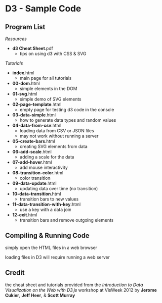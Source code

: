 D3 - Sample Code
===============

Program List
------------

*Resources*

-  **d3 Cheat Sheet**.pdf
    - tips on using d3 with CSS & SVG

*Tutorials*

-  **index**.html
    - main page for all tutorials
-  **00-dom**.html
    - simple elements in the DOM
-  **01-svg**.html
    - simple demo of SVG elements
-  **02-page-template**.html
    - empty page for testing d3 code in the console
-  **03-data-simple**.html
    - how to generate data types and random values
-  **04-data-from-csv**.html
    - loading data from CSV or JSON files
    - may not work without running a server
-  **05-create-bars**.html
    - creating SVG elements from data
-  **06-add-scale**.html
    - adding a scale for the data
-  **07-add-hover**.html
    - add mouse interactivity
-  **08-transition-color**.html
    - color transition
-  **09-data-update**.html
    - updating data over time (no transition)
-  **10-data-transition**.html
    - transition bars to new values
-  **11-data-transition-with-key**.html
    - use a key with a data join
-  **12-exit**.html
    - transition bars and remove outgoing elements

Compiling & Running Code
------------------------

simply open the HTML files in a web browser

loading files in D3 will require running a web server

Credit
------

the cheat sheet and tutorials provided from the *Introduction to Data Visualization on the Web with D3.js* workshop at VisWeek 2012 by **Jerome Cukier**, **Jeff Heer**, & **Scott Murray**
